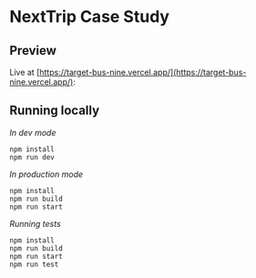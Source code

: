 # NextTrip Case Study

## Preview

Live at [https://target-bus-nine.vercel.app/](https://target-bus-nine.vercel.app/):

## Running locally

_In dev mode_

```
npm install
npm run dev
```

_In production mode_

```
npm install
npm run build
npm run start
```

_Running tests_

```
npm install
npm run build
npm run start
npm run test
```
